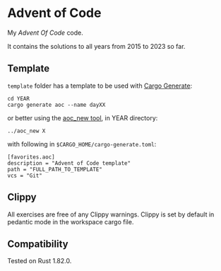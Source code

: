 # Advent of Code

My *Advent Of Code* code.

It contains the solutions to all years from 2015 to 2023 so far.

## Template

`template` folder has a template to be used with [Cargo Generate](https://cargo-generate.github.io/cargo-generate):

    cd YEAR
    cargo generate aoc --name dayXX

or better using the [aoc_new tool](tools/aoc_new/README.md), in YEAR directory:

    ../aoc_new X

with following in `$CARGO_HOME/cargo-generate.toml`:

    [favorites.aoc]
    description = "Advent of Code template"
    path = "FULL_PATH_TO_TEMPLATE"
    vcs = "Git"

## Clippy

All exercises are free of any Clippy warnings. Clippy is set by default in pedantic mode in the workspace cargo file.

## Compatibility

Tested on Rust 1.82.0.

